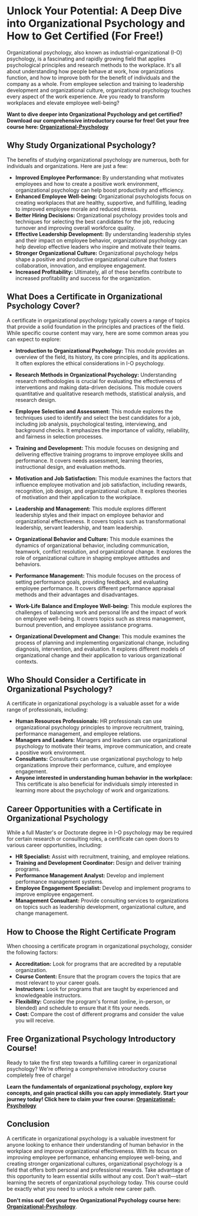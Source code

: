 # Unlock Your Potential: A Deep Dive into Organizational Psychology and How to Get Certified (For Free!)

Organizational psychology, also known as industrial-organizational (I-O) psychology, is a fascinating and rapidly growing field that applies psychological principles and research methods to the workplace. It's all about understanding how people behave at work, how organizations function, and how to improve both for the benefit of individuals and the company as a whole. From employee selection and training to leadership development and organizational culture, organizational psychology touches every aspect of the work experience. Are you ready to transform workplaces and elevate employee well-being?

**Want to dive deeper into Organizational Psychology and get certified? Download our comprehensive introductory course for free! Get your free course here: [Organizational-Psychology](https://udemywork.com/organizational-psychology)**

## Why Study Organizational Psychology?

The benefits of studying organizational psychology are numerous, both for individuals and organizations. Here are just a few:

*   **Improved Employee Performance:** By understanding what motivates employees and how to create a positive work environment, organizational psychology can help boost productivity and efficiency.
*   **Enhanced Employee Well-being:** Organizational psychologists focus on creating workplaces that are healthy, supportive, and fulfilling, leading to improved employee morale and reduced stress.
*   **Better Hiring Decisions:** Organizational psychology provides tools and techniques for selecting the best candidates for the job, reducing turnover and improving overall workforce quality.
*   **Effective Leadership Development:** By understanding leadership styles and their impact on employee behavior, organizational psychology can help develop effective leaders who inspire and motivate their teams.
*   **Stronger Organizational Culture:** Organizational psychology helps shape a positive and productive organizational culture that fosters collaboration, innovation, and employee engagement.
*   **Increased Profitability:** Ultimately, all of these benefits contribute to increased profitability and success for the organization.

## What Does a Certificate in Organizational Psychology Cover?

A certificate in organizational psychology typically covers a range of topics that provide a solid foundation in the principles and practices of the field. While specific course content may vary, here are some common areas you can expect to explore:

*   **Introduction to Organizational Psychology:** This module provides an overview of the field, its history, its core principles, and its applications. It often explores the ethical considerations in I-O psychology.

*   **Research Methods in Organizational Psychology:** Understanding research methodologies is crucial for evaluating the effectiveness of interventions and making data-driven decisions. This module covers quantitative and qualitative research methods, statistical analysis, and research design.

*   **Employee Selection and Assessment:** This module explores the techniques used to identify and select the best candidates for a job, including job analysis, psychological testing, interviewing, and background checks. It emphasizes the importance of validity, reliability, and fairness in selection processes.

*   **Training and Development:** This module focuses on designing and delivering effective training programs to improve employee skills and performance. It covers needs assessment, learning theories, instructional design, and evaluation methods.

*   **Motivation and Job Satisfaction:** This module examines the factors that influence employee motivation and job satisfaction, including rewards, recognition, job design, and organizational culture. It explores theories of motivation and their application to the workplace.

*   **Leadership and Management:** This module explores different leadership styles and their impact on employee behavior and organizational effectiveness. It covers topics such as transformational leadership, servant leadership, and team leadership.

*   **Organizational Behavior and Culture:** This module examines the dynamics of organizational behavior, including communication, teamwork, conflict resolution, and organizational change. It explores the role of organizational culture in shaping employee attitudes and behaviors.

*   **Performance Management:** This module focuses on the process of setting performance goals, providing feedback, and evaluating employee performance. It covers different performance appraisal methods and their advantages and disadvantages.

*   **Work-Life Balance and Employee Well-being:** This module explores the challenges of balancing work and personal life and the impact of work on employee well-being. It covers topics such as stress management, burnout prevention, and employee assistance programs.

*   **Organizational Development and Change:** This module examines the process of planning and implementing organizational change, including diagnosis, intervention, and evaluation. It explores different models of organizational change and their application to various organizational contexts.

## Who Should Consider a Certificate in Organizational Psychology?

A certificate in organizational psychology is a valuable asset for a wide range of professionals, including:

*   **Human Resources Professionals:** HR professionals can use organizational psychology principles to improve recruitment, training, performance management, and employee relations.
*   **Managers and Leaders:** Managers and leaders can use organizational psychology to motivate their teams, improve communication, and create a positive work environment.
*   **Consultants:** Consultants can use organizational psychology to help organizations improve their performance, culture, and employee engagement.
*   **Anyone interested in understanding human behavior in the workplace:** This certificate is also beneficial for individuals simply interested in learning more about the psychology of work and organizations.

## Career Opportunities with a Certificate in Organizational Psychology

While a full Master's or Doctorate degree in I-O psychology may be required for certain research or consulting roles, a certificate can open doors to various career opportunities, including:

*   **HR Specialist:** Assist with recruitment, training, and employee relations.
*   **Training and Development Coordinator:** Design and deliver training programs.
*   **Performance Management Analyst:** Develop and implement performance management systems.
*   **Employee Engagement Specialist:** Develop and implement programs to improve employee engagement.
*   **Management Consultant:** Provide consulting services to organizations on topics such as leadership development, organizational culture, and change management.

## How to Choose the Right Certificate Program

When choosing a certificate program in organizational psychology, consider the following factors:

*   **Accreditation:** Look for programs that are accredited by a reputable organization.
*   **Course Content:** Ensure that the program covers the topics that are most relevant to your career goals.
*   **Instructors:** Look for programs that are taught by experienced and knowledgeable instructors.
*   **Flexibility:** Consider the program's format (online, in-person, or blended) and schedule to ensure that it fits your needs.
*   **Cost:** Compare the cost of different programs and consider the value you will receive.

## Free Organizational Psychology Introductory Course!

Ready to take the first step towards a fulfilling career in organizational psychology? We're offering a comprehensive introductory course completely free of charge!

**Learn the fundamentals of organizational psychology, explore key concepts, and gain practical skills you can apply immediately. Start your journey today! Click here to claim your free course: [Organizational-Psychology](https://udemywork.com/organizational-psychology)**

## Conclusion

A certificate in organizational psychology is a valuable investment for anyone looking to enhance their understanding of human behavior in the workplace and improve organizational effectiveness. With its focus on improving employee performance, enhancing employee well-being, and creating stronger organizational cultures, organizational psychology is a field that offers both personal and professional rewards. Take advantage of this opportunity to learn essential skills without any cost. Don't wait—start learning the secrets of organizational psychology today. This course could be exactly what you need to unlock a whole new career path.

**Don't miss out! Get your free Organizational Psychology course here: [Organizational-Psychology](https://udemywork.com/organizational-psychology)**.

